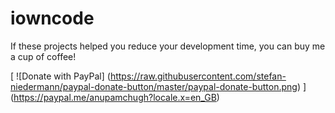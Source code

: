 # iowncode


If these projects helped you reduce your development time, you can buy me a cup of coffee!

[
  ![Donate with PayPal]
  (https://raw.githubusercontent.com/stefan-niedermann/paypal-donate-button/master/paypal-donate-button.png)
]
(https://paypal.me/anupamchugh?locale.x=en_GB)
